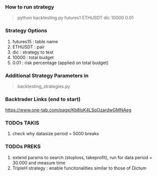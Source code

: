 ### How to run strategy
> python backtesting.py futures1 ETHUSDT dic 10000 0.01

### Strategy Options
1. futures15 : table name
2. ETHUSDT : pair
3. dic : strategy to test
4. 10000 : total budget
5. 0.01 : risk percentage (applied on total budget)

### Additional Strategy Parameters in 
> backtesting_strategies.py

### Backtrader Links (end to start)
https://www.one-tab.com/page/Kb8lsK4LSqOzardwGMNAeg

### TODOs TAKIS
1. check why datasize period = 5000 breaks
### TODOs PREKS
1. extend params to search (stoploss, takeprofit), run for data period = 30.000 and measure time
2. TripleH strategy : enable funcitonalities similar to those of Dictum
